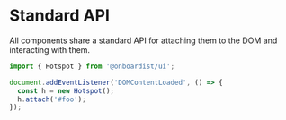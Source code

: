 # Standard API

All components share a standard API for attaching them to the DOM and interacting with them.

```javascript
import { Hotspot } from '@onboardist/ui';

document.addEventListener('DOMContentLoaded', () => {
  const h = new Hotspot();
  h.attach('#foo');
});
```